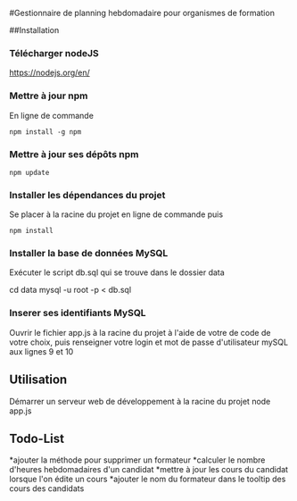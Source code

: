 #Gestionnaire de planning hebdomadaire pour organismes de formation

##Installation

### Télécharger nodeJS

https://nodejs.org/en/

### Mettre à jour npm

En ligne de commande

    npm install -g npm

### Mettre à jour ses dépôts npm

    npm update

### Installer les dépendances du projet

Se placer à la racine du projet en ligne de commande puis

    npm install

### Installer la base de données MySQL

Exécuter le script db.sql qui se trouve dans le dossier data

cd data
mysql -u root -p < db.sql

### Inserer ses identifiants MySQL

Ouvrir le fichier app.js à la racine du projet à l'aide de votre de code de votre choix, puis renseigner votre login et mot de passe d'utilisateur mySQL aux lignes 9 et 10

## Utilisation

Démarrer un serveur web de développement à la racine du projet
    node app.js

## Todo-List

*ajouter la méthode pour supprimer un formateur
*calculer le nombre d'heures hebdomadaires d'un candidat
*mettre à jour les cours du candidat lorsque l'on édite un cours
*ajouter le nom du formateur dans le tooltip des cours des candidats
